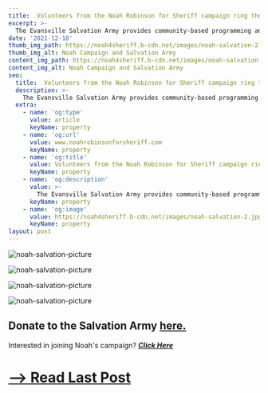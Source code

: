 ```yaml
---
title:  Volunteers from the Noah Robinson for Sheriff campaign ring the bell for The Salvation Army of Evansville
excerpt: >-
  The Evansville Salvation Army provides community-based programming and social services for residents in need.
date: '2021-12-18'
thumb_img_path: https://noah4sheriff.b-cdn.net/images/noah-salvation-2.jpg
thumb_img_alt: Noah Campaign and Salvation Army
content_img_path: https://noah4sheriff.b-cdn.net/images/noah-salvation-2.jpg
content_img_alt: Noah Campaign and Salvation Army
seo:
  title:  Volunteers from the Noah Robinson for Sheriff campaign ring the bell for The Salvation Army of Evansville
  description: >-
    The Evansville Salvation Army provides community-based programming and social services for residents in need.
  extra:
    - name: 'og:type'
      value: article
      keyName: property
    - name: 'og:url'
      value: www.noahrobinsonforsheriff.com
      keyName: property
    - name: 'og:title'
      value: Volunteers from the Noah Robinson for Sheriff campaign ring the bell for The Salvation Army of Evansville
      keyName: property
    - name: 'og:description'
      value: >-
        The Evansville Salvation Army provides community-based programming and social services for residents in need.
      keyName: property
    - name: 'og:image'
      value: https://noah4sheriff.b-cdn.net/images/noah-salvation-2.jpg
      keyName: property
layout: post
---
```



![noah-salvation-picture](https://noah4sheriff.b-cdn.net/images/noah-salvation-5.jpg)

![noah-salvation-picture](https://noah4sheriff.b-cdn.net/images/noah-salvation-1.jpg)

![noah-salvation-picture](https://noah4sheriff.b-cdn.net/images/noah-salvation-4.jpg)

![noah-salvation-picture](https://noah4sheriff.b-cdn.net/images/noah-salvation-3.jpg)

## Donate to the Salvation Army [here.](https://give.salvationarmyusa.org/give/164006/#!/donation/checkout)

Interested in joining Noah's campaign? ***[Click Here](/join)***

# [--> Read Last Post](/posts/darmstadt-town-council-2021)
